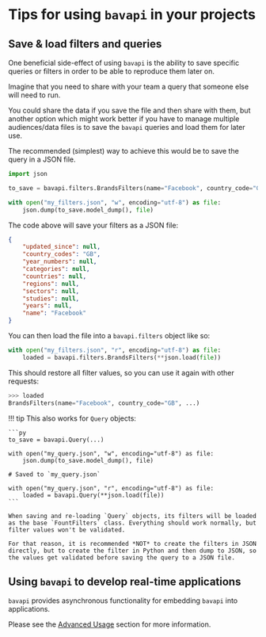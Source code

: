 # Tips for using `bavapi` in your projects

## Save & load filters and queries

One beneficial side-effect of using `bavapi` is the ability to save specific queries or filters in order to be able to reproduce them later on.

Imagine that you need to share with your team a query that someone else will need to run.

You could share the data if you save the file and then share with them, but another option which might work better if you have to manage multiple audiences/data files is to save the `bavapi` queries and load them for later use.

The recommended (simplest) way to achieve this would be to save the query in a JSON file.

```py
import json

to_save = bavapi.filters.BrandsFilters(name="Facebook", country_code="GB")

with open("my_filters.json", "w", encoding="utf-8") as file:
    json.dump(to_save.model_dump(), file)
```

The code above will save your filters as a JSON file:

```json title="my_filters.json"
{
    "updated_since": null,
    "country_codes": "GB",
    "year_numbers": null,
    "categories": null,
    "countries": null,
    "regions": null,
    "sectors": null,
    "studies": null,
    "years": null,
    "name": "Facebook"
}
```

You can then load the file into a `bavapi.filters` object like so:

```py
with open("my_filters.json", "r", encoding="utf-8") as file:
    loaded = bavapi.filters.BrandsFilters(**json.load(file))
```

This should restore all filter values, so you can use it again with other requests:

```py
>>> loaded
BrandsFilters(name="Facebook", country_code="GB", ...)
```

!!! tip
    This also works for `Query` objects:

    ```py
    to_save = bavapi.Query(...)

    with open("my_query.json", "w", encoding="utf-8") as file:
        json.dump(to_save.model_dump(), file)
    
    # Saved to `my_query.json`

    with open("my_query.json", "r", encoding="utf-8") as file:
        loaded = bavapi.Query(**json.load(file))
    ```

    When saving and re-loading `Query` objects, its filters will be loaded as the base `FountFilters` class. Everything should work normally, but filter values won't be validated.

    For that reason, it is recommended *NOT* to create the filters in JSON directly, but to create the filter in Python and then dump to JSON, so the values get validated before saving the query to a JSON file.

## Using `bavapi` to develop real-time applications

`bavapi` provides asynchronous functionality for embedding `bavapi` into applications.

Please see the [Advanced Usage](advanced.md) section for more information.
